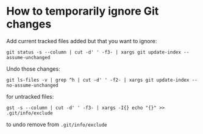 # How to temporarily ignore Git changes

Add current tracked files added but that you want to ignore:

```
git status -s --column | cut -d' ' -f3- | xargs git update-index --assume-unchanged
```


Undo those changes:

```
git ls-files -v | grep ^h | cut -d' ' -f2- | xargs git update-index --no-assume-unchanged
```

for untracked files:

```
gst -s --column | cut -d' ' -f3- | xargs -I{} echo "{}" >> .git/info/exclude
```

to undo remove from `.git/info/exclude`
